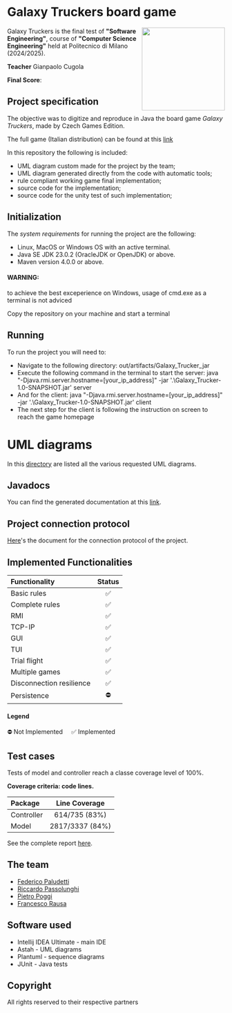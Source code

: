 
# Galaxy Truckers board game




<img src="https://github.com/PietroPoggi/ing-sw-2025-Poggi-Paludetti-Passolunghi-Rausa/blob/quasi_main_3/Galaxy_Trucker/src/main/resources/galaxy-trucker_sx_SITO___optimized_600_600%20(1).jpg" width=192px height=192 px align="right" />









Galaxy Truckers is the final test of **"Software Engineering"**, course of **"Computer Science Engineering"** held at Politecnico di Milano (2024/2025).

**Teacher** Gianpaolo Cugola

**Final Score**:

## Project specification
The objective was to digitize and reproduce in Java the board game *Galaxy Truckers*, made by Czech Games Edition. 

The full game (Italian distribution) can be found at this [link](https://www.craniocreations.it/prodotto/galaxy-trucker)

In this repository the following is included:
* UML diagram custom made for the project by the team;
* UML diagram generated directly from the code with automatic tools;
* rule compliant working game final implementation;
* source code for the implementation;
* source code for the unity test of such implementation;


<!--

## About the project


| **[Installation][installation-link]**     | **[Compiling][compiling-link]**     |    **[Running][running-link]**       | **[Javadocs][javadocs]** | **[Troubleshooting][troubleshooting-link]**
|-------------------------------------|-------------------------------------|-------------------------------------|-------------------------------------|-------------------------------------|
| [![i1][installation-image]][installation-link] | [![i2][compiling-image]][compiling-link] | [![i4][running-image]][running-link] | [![i3][javadocs-image]][javadocs] | [![i5][troubleshooting-image]][troubleshooting-link]
-->



## Initialization

The *system requirements* for running the project are the following:
* Linux, MacOS or Windows OS with an active terminal.
* Java SE JDK 23.0.2 (OracleJDK or OpenJDK) or above.
* Maven version 4.0.0 or above.

#### WARNING:
to achieve the best exceperience on Windows, usage of cmd.exe as a terminal is not adviced


Copy the repository on your machine and start a terminal




## Running

To run the project you will need to:

* Navigate to the following directory: out/artifacts/Galaxy_Trucker_jar
* Execute the following command in the terminal to start the server: java "-Djava.rmi.server.hostname=[your_ip_address]" -jar '.\Galaxy_Trucker-1.0-SNAPSHOT.jar' server
* And for the client: java "-Djava.rmi.server.hostname=[your_ip_address]" -jar '.\Galaxy_Trucker-1.0-SNAPSHOT.jar' client
* The next step for the client is following the instruction on screen to reach the game homepage


# UML diagrams

In this [directory](https://github.com/PietroPoggi/ing-sw-2025-Poggi-Paludetti-Passolunghi-Rausa/tree/main/Galaxy_Trucker/deliverables/UML) are listed all the various requested UML diagrams.


## Javadocs

You can find the generated documentation at this [link](https://github.com/PietroPoggi/ing-sw-2025-Poggi-Paludetti-Passolunghi-Rausa/tree/main/Galaxy_Trucker/deliverables/javadoc).


## Project connection protocol

[Here](https://github.com/PietroPoggi/ing-sw-2025-Poggi-Paludetti-Passolunghi-Rausa/blob/main/Galaxy_Trucker/deliverables/UML/connection%20protocol.pdf)'s the document for the connection protocol of the project. 



## Implemented Functionalities

| Functionality | Status |
|:-----------------------|:------------------------------------:|
| Basic rules | ✅ |
| Complete rules | ✅ |
| RMI |✅ |
| TCP-IP |✅ |
| GUI | ✅ |
| TUI |✅ |
| Trial flight | ✅ |
| Multiple games | ✅|
| Disconnection resilience | ✅|
| Persistence |⛔|

#### Legend
⛔ Not Implemented &nbsp;&nbsp;&nbsp;&nbsp;✅ Implemented


## Test cases
Tests of model and controller reach a classe coverage level of 100%.

**Coverage criteria: code lines.**

| Package | Line Coverage |
|:-----------------------|:------------------------------------:|
| Controller  |614/735 (83%)
| Model | 2817/3337 (84%)


See the complete report [here](https://github.com/PietroPoggi/ing-sw-2025-Poggi-Paludetti-Passolunghi-Rausa/blob/main/Galaxy_Trucker/deliverables/Coverage.png).

## The team

* [Federico Paludetti](https://github.com/PaluFede)
* [Riccardo Passolunghi](https://github.com/passo-polimi)
* [Pietro Poggi](https://github.com/PietroPoggi)
* [Francesco Rausa](https://github.com/Francesco2035)


## Software used

* Intellij IDEA Ultimate - main IDE
* Astah - UML diagrams
* Plantuml - sequence diagrams
* JUnit - Java tests


## Copyright
All rights reserved to their respective partners






